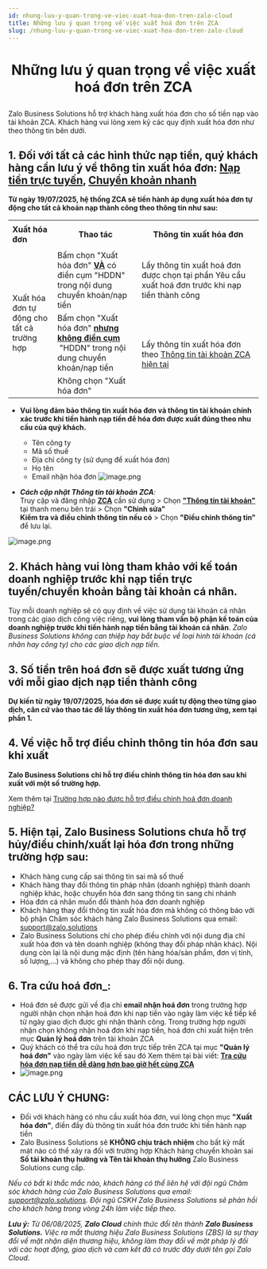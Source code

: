 ```yaml
---
id: nhung-luu-y-quan-trong-ve-viec-xuat-hoa-don-tren-zalo-cloud
title: Những lưu ý quan trọng về việc xuất hoá đơn trên ZCA
slug: /nhung-luu-y-quan-trong-ve-viec-xuat-hoa-don-tren-zalo-cloud
---
```


# <p align="center">Những lưu ý quan trọng về việc xuất hoá đơn trên ZCA</p>

Zalo Business Solutions hỗ trợ khách hàng xuất hóa đơn cho số tiền nạp vào tài khoản ZCA. Khách hàng vui lòng xem kỹ các quy định xuất hóa đơn như theo thông tin bên dưới.

## 1. Đối với tất cả các hình thức nạp tiền, quý khách hàng cần lưu ý về thông tin xuất hóa đơn: [**Nạp tiền trực tuyến**](https://zalo.cloud/blog/huong-dan-nap-tien-vao-zalo-cloud-account-bang-phuong-thuc-nap-truc-tuyen/8bujyrzbeg498j8jw4)**,** [**Chuyển khoản nhanh**](https://zalo.cloud/blog/huong-dan-nap-tien-vao-zca-bang-phuong-thuc-chuyen-khoan-nhanh/wkugnnbdeezmjpnz4w)

**Từ ngày 19/07/2025, hệ thống ZCA sẽ tiến hành áp dụng xuất hóa đơn tự động cho tất cả khoản nạp thành công theo thông tin như sau:**

<table class="ck-table-resized"><colgroup><col style="width:18%;"><col style="width:33.68%;"><col style="width:48.32%;"></colgroup><tbody><tr><td><strong>Xuất hóa đơn</strong></td><td><p style="text-align:center;"><strong>Thao tác</strong></p></td><td><p style="text-align:center;"><strong>Thông tin xuất hóa đơn</strong></p></td></tr><tr><td rowspan="3">Xuất hóa đơn tự động cho tất cả trường hợp</td><td>Bấm chọn "Xuất hóa đơn" <strong><u>VÀ</u></strong> có điền cụm "HDDN" trong nội dung chuyển khoản/nạp tiền</td><td>Lấy thông tin xuất hoá đơn được chọn tại phần Yêu cầu xuất hoá đơn trước khi nạp tiền thành công</td></tr><tr><td>Bấm chọn "Xuất hóa đơn" <strong><u>nhưng không điền cụm</u></strong> &nbsp;"HDDN" trong nội dung chuyển khoản/nạp tiền</td><td rowspan="2">Lấy thông tin xuất hóa đơn theo <a target="_blank" rel="noopener noreferrer" href="https://account.zalo.cloud/setting/info">Thông tin tài khoản ZCA hiện tại</a></td></tr><tr><td>Không chọn "Xuất hóa đơn"</td></tr></tbody></table>

- **Vui lòng đảm bảo thông tin xuất hóa đơn và thông tin tài khoản chính xác trước khi tiến hành nạp tiền để hóa đơn được xuất đúng theo nhu cầu của quý khách.**
  - Tên công ty
  - Mã số thuế
  - Địa chỉ công ty (sử dụng để xuất hóa đơn)
  - Họ tên
  - Email nhận hóa đơn 
 ![image.png](https://content.zalo.cloud/uploads/68747470733a2f2f7374632d6f612e7a646e2e766e2f75706c6f6164732f35363330636462356230326366396463303964393766653732346631613437622e6a7067_edffeadd82.jpg)

- _**Cách cập nhật Thông tin tài khoản ZCA**:_  
  Truy cập và đăng nhập [**ZCA**](https://account.zalo.cloud/) cần sử dụng > Chọn [**"Thông tin tài khoản"**](https://account.zalo.cloud/setting/info) tại thanh menu bên trái > Chọn **"Chỉnh sửa"**  
  **Kiểm tra và điều chỉnh thông tin nếu có** > Chọn **"Điều chỉnh thông tin"** để lưu lại.

 ![image.png](https://content.zalo.cloud/uploads/large_image_1bdb9f7053.png)

## 2. Khách hàng vui lòng tham khảo với kế toán doanh nghiệp trước khi nạp tiền trực tuyến/chuyển khoản bằng tài khoản cá nhân.

Tùy mỗi doanh nghiệp sẽ có quy định về việc sử dụng tài khoản cá nhân trong các giao dịch công việc riêng, **vui lòng tham vấn bộ phận kế toán của doanh nghiệp trước khi tiến hành nạp tiền bằng tài khoản cá nhân**.
_Zalo Business Solutions không can thiệp hay bắt buộc về loại hình tài khoản (cá nhân hay công ty) cho các giao dịch nạp tiền._

## 3. Số tiền trên hoá đơn sẽ được xuất tương ứng với mỗi giao dịch nạp tiền thành công

**Dự kiến từ ngày 19/07/2025, hóa đơn sẽ được xuất tự động theo từng giao dịch, căn cứ vào thao tác để lấy thông tin xuất hóa đơn tương ứng, xem tại phần 1.**

## 4. Về việc hỗ trợ điều chỉnh thông tin hóa đơn sau khi xuất

**Zalo Business Solutions chỉ hỗ trợ điều chỉnh thông tin hóa đơn sau khi xuất với một số trường hợp.**

Xem thêm tại [Trường hợp nào được hỗ trợ điều chỉnh hoá đơn doanh nghiệp?](https://zalo.cloud/zns/guidelines/truong-hop-nao-duoc-ho-tro-dieu-chinh-hoa-don-doanh-nghiep)

## 5. Hiện tại, Zalo Business Solutions chưa hỗ trợ hủy/điều chỉnh/xuất lại hóa đơn trong những trường hợp sau:

- Khách hàng cung cấp sai thông tin sai mã số thuế
- Khách hàng thay đổi thông tin pháp nhân (doanh nghiệp) thành doanh nghiệp khác, hoặc chuyển hóa đơn sang thông tin sang chi nhánh
- Hóa đơn cá nhân muốn đổi thành hóa đơn doanh nghiệp
- Khách hàng thay đổi thông tin xuất hóa đơn mà không có thông báo với bộ phận Chăm sóc khách hàng Zalo Business Solutions qua email: [support@zalo.solutions](mailto:support@zalo.solutions)
- Zalo Business Solutions chỉ cho phép điều chỉnh với nội dung địa chỉ xuất hóa đơn và tên doanh nghiệp (không thay đổi pháp nhân khác). Nội dung còn lại là nội dung mặc định (tên hàng hóa/sản phẩm, đơn vị tính, số lượng,...) và không cho phép thay đổi nội dung.

## 6. Tra cứu hoá đơn_:

- Hoá đơn sẽ được gửi về địa chỉ **email nhận hoá đơn** trong trường hợp người nhận chọn nhận hoá đơn khi nạp tiền vào ngày làm việc kế tiếp kể từ ngày giao dịch được ghi nhận thành công. Trong trường hợp người nhận chọn không nhận hoá đơn khi nạp tiền, hoá đơn chỉ xuất hiện trên mục **Quản lý hoá đơn** trên tài khoản ZCA
- Quý khách có thể tra cứu hoá đơn trực tiếp trên ZCA tại mục **"Quản lý hoá đơn"** vào ngày làm việc kế sau đó
Xem thêm tại bài viết:  [**Tra cứu hóa đơn nạp tiền dễ dàng hơn bao giờ hết cùng ZCA**](https://zalo.solutions/blog/tra-cuu-hoa-don-nap-tien-de-dang-hon-bao-gio-het-cung-zca/it5rfsbhdopyqprwa9n9l20y)
- ![image.png](https://content.zalo.cloud/uploads/image_1e731713ee.png)

## CÁC LƯU Ý CHUNG:

- Đối với khách hàng có nhu cầu xuất hóa đơn, vui lòng chọn mục **"Xuất hóa đơn"**, điền đầy đủ thông tin xuất hóa đơn trước khi tiến hành nạp tiền
- Zalo Business Solutions sẽ **KHÔNG chịu trách nhiệm** cho bất kỳ mất mát nào có thể xảy ra đối với trường hợp Khách hàng chuyển khoản sai **Số tài khoản thụ hưởng và Tên tài khoản thụ hưởng** Zalo Business Solutions cung cấp.

_Nếu có bất kì thắc mắc nào, khách hàng có thể liên hệ với đội ngũ Chăm sóc khách hàng của Zalo Business Solutions qua email:_ [_support@zalo.solutions_](mailto:support@zalo.solutions)_. Đội ngũ CSKH Zalo Business Solutions sẽ phản hồi cho khách hàng trong vòng 24h làm việc tiếp theo._

_**Lưu ý:**_ _Từ 06/08/2025, **Zalo Cloud** chính thức đổi tên thành **Zalo Business Solutions.** Việc ra mắt thương hiệu Zalo Business Solutions (ZBS) là sự thay đổi về mặt nhận diện thương hiệu, không làm thay đổi về mặt pháp lý đối với các hoạt động, giao dịch và cam kết đã có trước đây dưới tên gọi Zalo Cloud._

